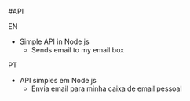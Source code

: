 #API

EN

- Simple API in Node js
  - Sends email to my email box

PT

- API simples em Node js
  - Envia email para minha caixa de email pessoal
